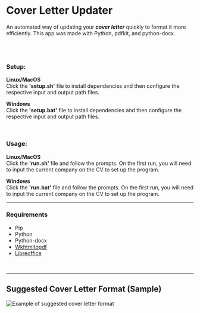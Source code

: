 # Cover Letter Updater

An automated way of updating your ***cover letter*** quickly to format it more efficiently. This app was made with Python, pdfkit, and python-docx.

<br><br>

### Setup:
**Linux/MacOS**
<br>Click the **'setup.sh'** file to install dependencies and then configure the respective input and output path files.

**Windows**
<br>Click the **'setup.bat'** file to install dependencies and then configure the respective input and output path files.

<br>

### Usage:
**Linux/MacOS**
<br>Click the **'run.sh'** file and follow the prompts. On the first run, you will need to input the current company on the CV to set up the program.

**Windows**
<br>Click the **'run.bat'** file and follow the prompts. On the first run, you will need to input the current company on the CV to set up the program.

---

### Requirements
* Pip
* Python
* Python-docx
* [Wkhtmltopdf](https://wkhtmltopdf.org/downloads.html)
* [Libreoffice](https://www.libreoffice.org/download/download-libreoffice/)

<br>

***

## Suggested Cover Letter Format (Sample)

![Example of suggested cover letter  format](https://cresuma.com/career-guides/content/images/2022/01/software-engineer-cover-letter-template-4.png)